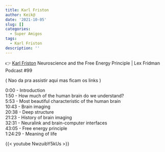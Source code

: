```yaml
---
title: Karl Friston
author: Keik@
date: '2021-10-05'
slug: []
categories:
  - Super Amigos
tags:
  - Karl Friston
description: ''
---
```




:point_right: [Karl Friston](https://pt.wikipedia.org/wiki/Karl_J._Friston) Neuroscience and the Free Energy Principle | Lex Fridman Podcast #99


( Nao da pra assistir aqui mas ficam os links ) 

0:00 - Introduction  
1:50 - How much of the human brain do we understand?  
5:53 - Most beautiful characteristic of the human brain  
10:43 - Brain imaging  
20:38 - Deep structure  
21:23 - History of brain imaging  
32:31 - Neuralink and brain-computer interfaces  
43:05 - Free energy principle  
1:24:29 - Meaning of life  


{{< youtube NwzuibY5kUs >}}